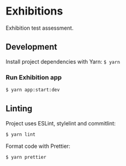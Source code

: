 # Exhibitions

Exhibition test assessment.

## Development

Install project dependencies with Yarn: `$ yarn`

### Run Exhibition app

```sh
$ yarn app:start:dev
```

## Linting

Project uses ESLint, stylelint and commitlint:

```sh
$ yarn lint
```

Format code with Prettier:

```sh
$ yarn prettier
```
